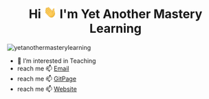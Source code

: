 <h1 align="center">Hi <img src="https://github.com/yetanothermasterylearning/yetanothermasterylearning/blob/master/images/Hi.gif" width="30px"> I'm Yet Another Mastery Learning</h1>

<p align="left"> <img src="https://komarev.com/ghpvc/?username=yetanothermasterylearning&label=Profile%20views&color=brightgreen&style=for-the-badge" alt="yetanothermasterylearning" /> </p>

- 👀 I’m interested in Teaching
- reach me 📫  [Email](yetanothermasterylearning@gmail.com)
- reach me 📫  [GitPage](https://yetanothermasterylearning.github.io/yetanothermasterylearning/)
- reach me 📫  [Website](https://yetanothermasterylearning.com)